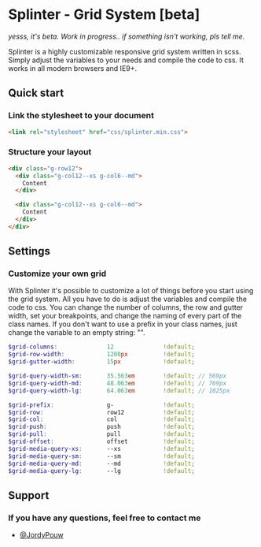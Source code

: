 # Splinter - Grid System [beta]
*yesss, it's beta. Work in progress.. if something isn't working, pls tell me.*

Splinter is a highly customizable responsive grid system written in scss. Simply adjust the variables to your needs and compile the code to css. It works in all modern browsers and IE9+. 

## Quick start

### Link the stylesheet to your document
```html
<link rel="stylesheet" href="css/splinter.min.css">
```

### Structure your layout
```html
<div class="g-row12">
  <div class="g-col12--xs g-col6--md">
  	Content
  </div>

  <div class="g-col12--xs g-col6--md">
  	Content
  </div>
</div> 
```

## Settings
### Customize your own grid
With Splinter it's possible to customize a lot of things before you start using the grid system. All you have to do is adjust the variables and compile the code to css. You can change the number of columns, the row and gutter width, set your breakpoints, and change the naming of every part of the class names. If you don't want to use a prefix in your class names, just change the variable to an empty string: "".
```scss
$grid-columns:				12				!default;
$grid-row-width:			1200px			!default;
$grid-gutter-width:			15px 			!default;

$grid-query-width-sm:		35.563em 		!default; // 569px
$grid-query-width-md:		48.063em 		!default; // 769px
$grid-query-width-lg:		64.063em 		!default; // 1025px

$grid-prefix:				g- 				!default;
$grid-row:					row12			!default;
$grid-col:					col 			!default;
$grid-push:					push 			!default;
$grid-pull:					pull 			!default;
$grid-offset:				offset 			!default;
$grid-media-query-xs: 		--xs 			!default;
$grid-media-query-sm: 		--sm 			!default;
$grid-media-query-md: 		--md 			!default;
$grid-media-query-lg: 		--lg 			!default;
```

## Support
### If you have any questions, feel free to contact me
- [@JordyPouw](https://twitter.com/JordyPouw "Just send me a tweet :)")